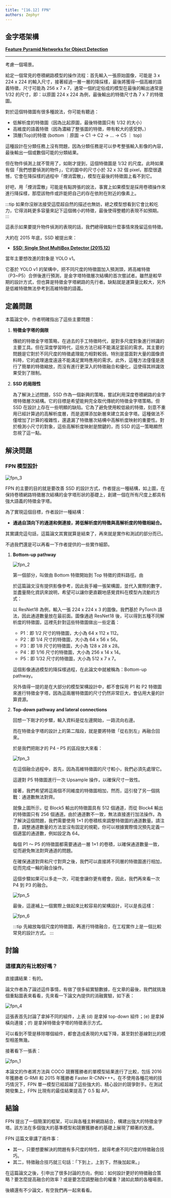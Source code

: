 ```yaml
---
title: "[16.12] FPN"
authors: Zephyr
---
```


## 金字塔架構

**[Feature Pyramid Networks for Object Detection](https://arxiv.org/abs/1612.03144)**

---

考慮一個場景。

給定一個常見的卷積網路模型的操作流程：首先輸入一張原始圖像，可能是 3 x 224 x 224 的輸入尺寸，接著經過一層一層的降採樣，最後將獲得一個高維的語義特徵，尺寸可能為 256 x 7 x 7，通常一個約定俗成的模型在最後的輸出通常是 1/32 的尺寸，即：以原圖 224 x 224 為例，最後輸出的特徵尺寸為 7 x 7 的特徵圖。

對於這個特徵圖有很多種說法，你可能有聽過：

- 低解析度的特徵圖（因為比起原圖，最後特徵圖只有 1/32 的大小）
- 高維度的語義特徵（因為濃縮了整張圖的特徵，帶有較大的感受野。）
- 頂層(Top)的特徵 (bottom ｜原圖 -> C1 -> C2 -> … -> C5 ｜ top)

這種設計在分類任務上沒有問題，因為分類任務是可以參考整張輸入影像的內容，最後輸出一個或數個可能的分類結果。

但在物件偵測上就不管用了，如剛才提到，這個特徵圖是 1/32 的尺度。此時如果有個「我們想要偵測的物件」，它的圖中的尺寸小於 32 x 32 個 pixel，那麼很遺憾，它會在降採樣的過程中「煙消雲散」，模型在最後的特徵圖上看不到它。

好吧，用「煙消雲散」可能是有點誇張的說法，事實上如果模型是採用卷積操作來進行降採樣，那麼該物件或許能把自己的存在依附在附近的像素上。

:::tip
如果你沒辦法接受這麼超自然的描述也無妨，總之模型想看到它會比較吃力，它得消耗更多容量來記下這個微小的特徵，最後使得整體的表現不如預期。
:::

這表示如果要提升物件偵測的表現的話，我們總得做點什麼事情來挽留這些特徵。

大約在 2015 年底，SSD 被提出來：

- **[SSD: Single Shot MultiBox Detector (2015.12)](https://arxiv.org/abs/1512.02325)**

當年主要想改進的對象是 YOLO v1。

它基於 YOLO v1 的架構中，把不同尺度的特徵圖加入預測頭，將高維特徵（P3~P5）合併後進行預測，是金字塔特徵層次結構的首次嘗試者。雖然是較早期的設計方式，但也算是特徵金字塔網路的先行者。缺點就是運算量比較大，另外是低維特徵無法參考到高維特徵的語義。

## 定義問題

本篇論文中，作者明確指出了這些主要問題：

1. **特徵金字塔的侷限**

   傳統的特徵金字塔策略，在過去的手工特徵時代，是對多尺度對象進行辨識的主要工具。但在深度學習時代，這些方法已經不能滿足當前的需求。其主要的問題是它對於不同尺度的特徵處理能力相對較弱。特別是當面對大量的圖像資料時，它的處理速度遠遠不能滿足實時應用的需求。此外，這種方法僅僅是進行了簡單的特徵縮放，而沒有進行更深入的特徵融合和優化，這使得其辨識效果受到了限制。

2. **SSD 的局限性**

   為了解決上述問題，SSD 作為一個新興的策略，嘗試利用深度卷積網路的金字塔特徵層次結構。它的目標是希望能夠完全取代傳統的特徵金字塔策略。但 SSD 在設計上存在一些明顯的缺陷。它為了避免使用較低級的特徵，刻意不重用已經計算過的高解析度層，而是選擇添加新層來建立其金字塔。這種做法不僅增加了計算的複雜性，還遺漏了特徵層次結構中高解析度映射的重要性。對於檢測小尺寸的對象，這些高解析度映射是關鍵的，而 SSD 的這一策略顯然忽視了這一點。

## 解決問題

### FPN 模型設計

![fpn_3](./img/fpn_3.jpg)

FPN 的主要的目的就是要改善 SSD 的設計方式，作者提出一種結構，如上圖，在保持卷積網路特徵層次結構的金字塔形狀的基礎上，創建一個在所有尺度上都具有強大語義的特徵金字塔。

為了實現這個目標，作者設計一種結構：

- **通過自頂向下的通道和側連接，將低解析度的特徵與高解析度的特徵相結合。**

其實講完這句話，這篇論文其實就算是結束了，再來就是實作和測試的部分而已。

不過我們還是可以再看一下作者提供的一些實作細節。

1. **Bottom-up pathway**

   ![fpn_2](./img/fpn_2.jpg)

   第一個部分，叫做由 Bottom 特徵開始到 Top 特徵的資料路徑。由

   於這篇論文沒有提供影像參考，因此我手繪一張架構圖，並代入實際的數字，並盡量簡化資訊來說明，希望可以讓你更直觀地感覺資料在模型內流動的方式：

   以 ResNet18 為例，輸入一張 224 x 224 x 3 的圖像。我們基於 PyTorch 語法，因此通道數量放在最前面。圖像通過 ResNet18 後，可以得到五種不同解析度的特徵圖，這裡先針對這些特徵圖做出一些定義：

   - P1：即 1/2 尺寸的特徵圖，大小為 64 x 112 x 112。
   - P2：即 1/4 尺寸的特徵圖，大小為 64 x 56 x 56。
   - P3：即 1/8 尺寸的特徵圖，大小為 128 x 28 x 28。
   - P4：即 1/16 尺寸的特徵圖，大小為 256 x 14 x 14。
   - P5：即 1/32 尺寸的特徵圖，大小為 512 x 7 x 7。

   這個影像通過模型的降採樣過程，在此論文中就被稱為：Bottom-up pathway。

   另外值得一提的是在大部分的模型架構設計中，都不會採用 P1 和 P2 特徵圖來進行特徵金字塔，因為這兩層特徵圖的尺寸仍然非常巨大，會佔用大量的計算資源。

2. **Top-down pathway and lateral connections**

   回想一下剛才的步驟，輸入資料是從左邊開始，一路流向右邊。

   而在特徵金字塔的設計上的第二階段，就是要將特徵「從右到左」再融合回來。

   於是我們把剛才的 P4 – P5 的區段放大來看：

   ![fpn_3](./img/fpn_7.jpg)

   在這個融合過程中，首先，因為高維特徵圖的尺寸較小，我們必須先處理它。

   這邊對 P5 特徵圖進行一次 Upsample 操作，以確保尺寸一致性。

   接著，我們希望將這兩個不同維度的特徵圖相加，然而，這引發了另一個挑戰：通道數無法對齊。

   就像上圖所示，從 Block5 輸出的特徵圖具有 512 個通道，而從 Block4 輸出的特徵圖只有 256 個通道。由於通道數不一致，無法直接進行加法操作。為了解決這個問題，我們需要使用 1×1 的卷積核來調整特徵圖的通道數量。請注意，調整通道數量的方法並沒有固定的規範，你可以根據實際情況預先定義一個適當的通道數，例如設定為 64。

   每個 P1 ～ P5 的特徵圖都需要通過一層 1×1 的卷積，以確保通道數量一致，從而避免無法對齊通道的問題。

   在確保通道對齊和尺寸對齊之後，我們可以直接將不同層的特徵圖進行相加，從而完成一輪的融合操作。

   這個步驟如果可以多走一次，可能會讓你更有體會，因此，我們再來看一次 P4 到 P3 的融合。

   ![fpn_5](./img/fpn_5.jpg)

   最後，這邊補上一個實際上做起來比較容易的架構設計，可以是長這樣：

   ![fpn_6](./img/fpn_6.jpg)

   :::tip
   先縮放每個尺度的特徵圖，再進行特徵融合，在工程實作上是一個比較常見的設計方式。
   :::

## 討論

### 這樣真的有比較好嗎？

直接講結果：有的。

論文作者為了論述這件事情，有做了很多組實驗數據，在文章的最後，我們就挑幾個重點圖表來看看，先來看一下論文內提供的消融實驗，如下表：

![fpn_4](./img/fpn_4.jpg)

這張表首先討論了拿掉不同的組件，上表 (d) 是拿掉 top-down 組件；(e) 是拿掉橫向連接；(f) 是拿掉特徵金字塔的特徵表示方式。

可以看到不管是移除哪個組件，都會造成表現的大幅下降，甚至對於基線對比的模型相差無幾。

接著看下一張表：

![fpn_1](./img/fpn_1.jpg)

本論文的作者將方法與 COCO 競賽獲勝者的單模型結果進行了比較，包括 2016 年獲勝者 G-RMI 和 2015 年獲勝者 Faster R-CNN+++。在不使用各種花哨的技巧情況下，FPN 單一模型已經超越了這些強大的、精心設計的競爭對手。在測試開發集上，FPN 比現有的最佳結果提高了 0.5 點 AP。

## 結論

FPN 提出了一個簡潔的框架，可以與各種主幹網路結合，構建出強大的特徵金字塔。該方法在多個強大的基準模型和競賽獲勝者的基礎上展現了顯著的改進。

FPN 這篇文章講了兩件事：

- 其一，只要想要解決的問題有多尺度的特性，就得考慮不同尺度的特徵融合技巧。
- 其二，特徵融合技巧就三句話：「下到上，上到下，然後加起來。」

在這篇論文之後，引申出了很多討論的方向，例如：如何設計更好的特徵融合策略？要怎麼提高融合的效率？或是要怎麼調整融合的權重？諸如此類的各種場景。

後續還有不少論文，有空我們再一起來看看。
